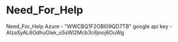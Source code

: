 # Need_For_Help
Need_For_Help Azure - "WWCBQ1F2OBI09QD7TB" 
google api key - AIzaSyAL6OdhuGlek_o5sWl2Mcb3c6jnoj6OuWg
